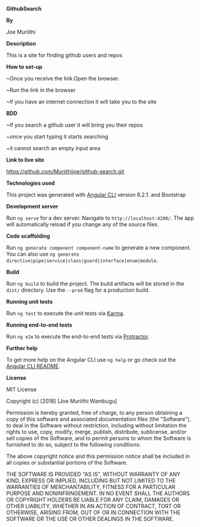 **GithubSearch**

**By**

Joe Muriithi

**Description**

This is a site for finding github users and repos

**How to set-up**

~Once you receive the link.Open the browser.

~Run the link in the browser

~If you have an internet connection it will take you to the site

**BDD**

  ~If you search a github user it will bring you their repos
  
  ~once you start typing it starts searching
  
  ~it cannot search an empty input area
  
 

**Link to live site**

https://github.com/Muriithijoe/github-search.git



**Technologies used**

This project was generated with [Angular CLI](https://github.com/angular/angular-cli) version 6.2.1. and Bootstrap

**Development server**

Run `ng serve` for a dev server. Navigate to `http://localhost:4200/`. The app will automatically reload if you change any of the source files.

**Code scaffolding**

Run `ng generate component component-name` to generate a new component. You can also use `ng generate directive|pipe|service|class|guard|interface|enum|module`.

**Build**

Run `ng build` to build the project. The build artifacts will be stored in the `dist/` directory. Use the `--prod` flag for a production build.

**Running unit tests**

Run `ng test` to execute the unit tests via [Karma](https://karma-runner.github.io).

**Running end-to-end tests**

Run `ng e2e` to execute the end-to-end tests via [Protractor](http://www.protractortest.org/).

**Further help**

To get more help on the Angular CLI use `ng help` or go check out the [Angular CLI README](https://github.com/angular/angular-cli/blob/master/README.md).

**License**

MIT License

Copyright (c) [2018] [Joe Muriithi Wambugu]

Permission is hereby granted, free of charge, to any person obtaining a copy
of this software and associated documentation files (the "Software"), to deal
in the Software without restriction, including without limitation the rights
to use, copy, modify, merge, publish, distribute, sublicense, and/or sell
copies of the Software, and to permit persons to whom the Software is
furnished to do so, subject to the following conditions:

The above copyright notice and this permission notice shall be included in all
copies or substantial portions of the Software.

THE SOFTWARE IS PROVIDED "AS IS", WITHOUT WARRANTY OF ANY KIND, EXPRESS OR
IMPLIED, INCLUDING BUT NOT LIMITED TO THE WARRANTIES OF MERCHANTABILITY,
FITNESS FOR A PARTICULAR PURPOSE AND NONINFRINGEMENT. IN NO EVENT SHALL THE
AUTHORS OR COPYRIGHT HOLDERS BE LIABLE FOR ANY CLAIM, DAMAGES OR OTHER
LIABILITY, WHETHER IN AN ACTION OF CONTRACT, TORT OR OTHERWISE, ARISING FROM,
OUT OF OR IN CONNECTION WITH THE SOFTWARE OR THE USE OR OTHER DEALINGS IN THE
SOFTWARE.
